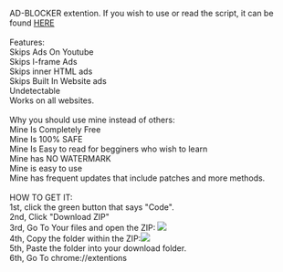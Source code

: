 AD-BLOCKER extention. If you wish to use or read the script, it can be found <a href="https://raw.githubusercontent.com/VirescentOverlord/AD-BLOCKER/main/normal-blocker.js?token=GHSAT0AAAAAABTRKDFUUBNYVQJWSHJP2F5CYTE4DUA">HERE</a> <br /> <br />Features:<br />Skips Ads On Youtube<br /> Skips I-frame Ads<br /> Skips inner HTML ads<br />Skips Built In Website ads<br /> Undetectable<br /> Works on all websites.<br /><br />Why you should use mine instead of others: <br />Mine Is Completely Free<br />Mine Is 100% SAFE<br />Mine Is Easy to read for begginers who wish to learn<br />Mine has NO WATERMARK<br />Mine is easy to use<br />Mine has frequent updates that include patches and more methods.<br /><br /> HOW TO GET IT:<br /> 1st, click the green button that says "Code".<br />2nd, Click "Download ZIP"<br />3rd, Go To Your files and open the ZIP: <img src="https://raw.githubusercontent.com/VirescentOverlord/imgs/main/Screenshot%202022-04-24%204.48.30%20AM.png?token=GHSAT0AAAAAABTRKDFU26VW7QOS5JNZ2O56YTFCKWA"  > <br />4th, Copy the folder within the ZIP:<img src="https://raw.githubusercontent.com/VirescentOverlord/imgs/main/Screenshot%202022-04-24%204.50.28%20AM.png?token=GHSAT0AAAAAABTRKDFUFAQ6EVPFN4GPA3EQYTFCOGQ"> <br />5th, Paste the folder into your download folder. <br />6th, Go To chrome://extentions

